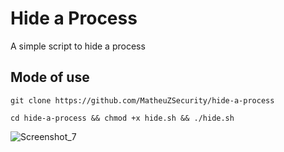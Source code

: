 # Hide a Process 
A simple script to hide a process

## Mode of use 

```
git clone https://github.com/MatheuZSecurity/hide-a-process
```

```
cd hide-a-process && chmod +x hide.sh && ./hide.sh
```

![Screenshot_7](https://user-images.githubusercontent.com/88067225/164942824-3c3267d8-85e0-4db1-a3a9-b800eec0051f.png)
